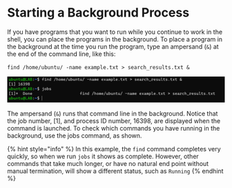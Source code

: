# Starting a Background Process

If you have programs that you want to run while you continue to work in the shell, you can place the programs in the background. To place a program in the background at the time you run the program, type an ampersand (`&`) at the end of the command line, like this:

```
find /home/ubuntu/ -name example.txt > search_results.txt &
```

![Running find in the background](<../../../../../../.gitbook/assets/image (39).png>)

The ampersand (`&`) runs that command line in the background. Notice that the job number, \[1], and process ID number, 16398, are displayed when the command is launched. To check which commands you have running in the background, use the jobs command, as shown.

{% hint style="info" %}
In this example, the `find` command completes very quickly, so when we run `jobs` it shows as complete. However, other commands that take much longer, or have no natural end point without manual termination, will show a different status, such as `Running`
{% endhint %}
